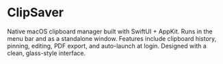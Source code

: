 # ClipSaver
Native macOS clipboard manager built with SwiftUI + AppKit. Runs in the menu bar and as a standalone window. Features include clipboard history, pinning, editing, PDF export, and auto-launch at login. Designed with a clean, glass-style interface.
